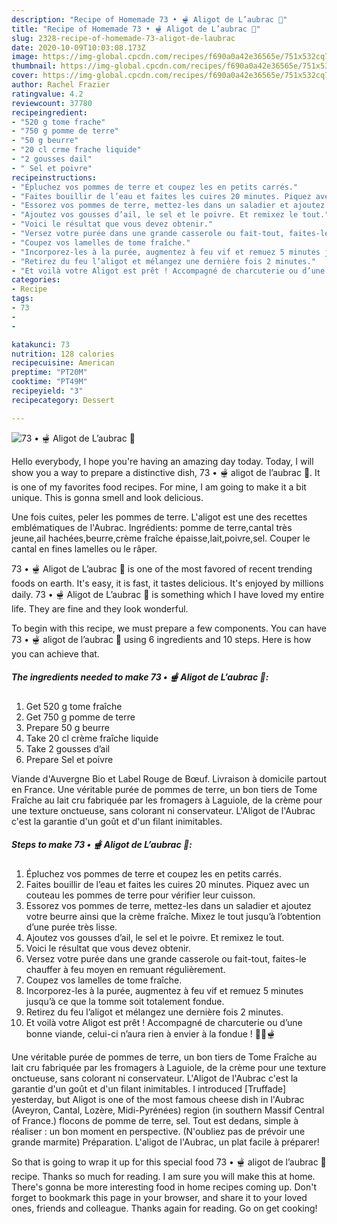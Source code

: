 ```yaml
---
description: "Recipe of Homemade 73 • 🫕 Aligot de L’aubrac 🧀"
title: "Recipe of Homemade 73 • 🫕 Aligot de L’aubrac 🧀"
slug: 2328-recipe-of-homemade-73-aligot-de-laubrac
date: 2020-10-09T10:03:08.173Z
image: https://img-global.cpcdn.com/recipes/f690a0a42e36565e/751x532cq70/73-•-🫕-aligot-de-laubrac-🧀-photo-principale-de-la-recette.jpg
thumbnail: https://img-global.cpcdn.com/recipes/f690a0a42e36565e/751x532cq70/73-•-🫕-aligot-de-laubrac-🧀-photo-principale-de-la-recette.jpg
cover: https://img-global.cpcdn.com/recipes/f690a0a42e36565e/751x532cq70/73-•-🫕-aligot-de-laubrac-🧀-photo-principale-de-la-recette.jpg
author: Rachel Frazier
ratingvalue: 4.2
reviewcount: 37780
recipeingredient:
- "520 g tome frache"
- "750 g pomme de terre"
- "50 g beurre"
- "20 cl crme frache liquide"
- "2 gousses dail"
- " Sel et poivre"
recipeinstructions:
- "Épluchez vos pommes de terre et coupez les en petits carrés."
- "Faites bouillir de l’eau et faites les cuires 20 minutes. Piquez avec un couteau les pommes de terre pour vérifier leur cuisson."
- "Essorez vos pommes de terre, mettez-les dans un saladier et ajoutez votre beurre ainsi que la crème fraîche. Mixez le tout jusqu’à l’obtention d’une purée très lisse."
- "Ajoutez vos gousses d’ail, le sel et le poivre. Et remixez le tout."
- "Voici le résultat que vous devez obtenir."
- "Versez votre purée dans une grande casserole ou fait-tout, faites-le chauffer à feu moyen en remuant régulièrement."
- "Coupez vos lamelles de tome fraîche."
- "Incorporez-les à la purée, augmentez à feu vif et remuez 5 minutes jusqu’à ce que la tomme soit totalement fondue."
- "Retirez du feu l’aligot et mélangez une dernière fois 2 minutes."
- "Et voilà votre Aligot est prêt ! Accompagné de charcuterie ou d’une bonne viande, celui-ci n’aura rien à envier à la fondue ! 👍🏾🫕"
categories:
- Recipe
tags:
- 73
- 
- 

katakunci: 73   
nutrition: 128 calories
recipecuisine: American
preptime: "PT20M"
cooktime: "PT49M"
recipeyield: "3"
recipecategory: Dessert

---
```



![73 • 🫕 Aligot de L’aubrac 🧀](https://img-global.cpcdn.com/recipes/f690a0a42e36565e/751x532cq70/73-•-🫕-aligot-de-laubrac-🧀-photo-principale-de-la-recette.jpg)

Hello everybody, I hope you're having an amazing day today. Today, I will show you a way to prepare a distinctive dish, 73 • 🫕 aligot de l’aubrac 🧀. It is one of my favorites food recipes. For mine, I am going to make it a bit unique. This is gonna smell and look delicious.

Une fois cuites, peler les pommes de terre. L&#39;aligot est une des recettes emblématiques de l&#39;Aubrac. Ingrédients: pomme de terre,cantal très jeune,ail hachées,beurre,crème fraîche épaisse,lait,poivre,sel. Couper le cantal en fines lamelles ou le râper.

73 • 🫕 Aligot de L’aubrac 🧀 is one of the most favored of recent trending foods on earth. It's easy, it is fast, it tastes delicious. It's enjoyed by millions daily. 73 • 🫕 Aligot de L’aubrac 🧀 is something which I have loved my entire life. They are fine and they look wonderful.


To begin with this recipe, we must prepare a few components. You can have 73 • 🫕 aligot de l’aubrac 🧀 using 6 ingredients and 10 steps. Here is how you can achieve that.

<!--inarticleads1-->

##### The ingredients needed to make 73 • 🫕 Aligot de L’aubrac 🧀:

1. Get 520 g tome fraîche
1. Get 750 g pomme de terre
1. Prepare 50 g beurre
1. Take 20 cl crème fraîche liquide
1. Take 2 gousses d’ail
1. Prepare  Sel et poivre


Viande d&#39;Auvergne Bio et Label Rouge de Bœuf. Livraison à domicile partout en France. Une véritable purée de pommes de terre, un bon tiers de Tome Fraîche au lait cru fabriquée par les fromagers à Laguiole, de la crème pour une texture onctueuse, sans colorant ni conservateur. L&#39;Aligot de l&#39;Aubrac c&#39;est la garantie d&#39;un goût et d&#39;un filant inimitables. 

<!--inarticleads2-->

##### Steps to make 73 • 🫕 Aligot de L’aubrac 🧀:

1. Épluchez vos pommes de terre et coupez les en petits carrés.
1. Faites bouillir de l’eau et faites les cuires 20 minutes. Piquez avec un couteau les pommes de terre pour vérifier leur cuisson.
1. Essorez vos pommes de terre, mettez-les dans un saladier et ajoutez votre beurre ainsi que la crème fraîche. Mixez le tout jusqu’à l’obtention d’une purée très lisse.
1. Ajoutez vos gousses d’ail, le sel et le poivre. Et remixez le tout.
1. Voici le résultat que vous devez obtenir.
1. Versez votre purée dans une grande casserole ou fait-tout, faites-le chauffer à feu moyen en remuant régulièrement.
1. Coupez vos lamelles de tome fraîche.
1. Incorporez-les à la purée, augmentez à feu vif et remuez 5 minutes jusqu’à ce que la tomme soit totalement fondue.
1. Retirez du feu l’aligot et mélangez une dernière fois 2 minutes.
1. Et voilà votre Aligot est prêt ! Accompagné de charcuterie ou d’une bonne viande, celui-ci n’aura rien à envier à la fondue ! 👍🏾🫕


Une véritable purée de pommes de terre, un bon tiers de Tome Fraîche au lait cru fabriquée par les fromagers à Laguiole, de la crème pour une texture onctueuse, sans colorant ni conservateur. L&#39;Aligot de l&#39;Aubrac c&#39;est la garantie d&#39;un goût et d&#39;un filant inimitables. I introduced [Truffade] yesterday, but Aligot is one of the most famous cheese dish in l&#39;Aubrac (Aveyron, Cantal, Lozère, Midi-Pyrénées) region (in southern Massif Central of France.) flocons de pomme de terre, sel. Tout est dedans, simple à réaliser : un bon moment en perspective. (N&#39;oubliez pas de prévoir une grande marmite) Préparation. L&#39;aligot de l&#39;Aubrac, un plat facile à préparer! 

So that is going to wrap it up for this special food 73 • 🫕 aligot de l’aubrac 🧀 recipe. Thanks so much for reading. I am sure you will make this at home. There's gonna be more interesting food in home recipes coming up. Don't forget to bookmark this page in your browser, and share it to your loved ones, friends and colleague. Thanks again for reading. Go on get cooking!
